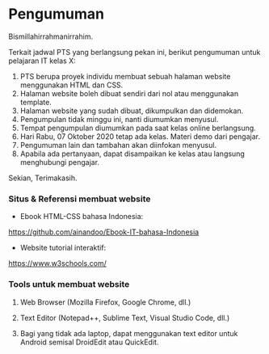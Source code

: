 # Pengumuman

Bismillahirrahmanirrahim.

Terkait jadwal PTS yang berlangsung pekan ini, berikut pengumuman untuk pelajaran IT kelas X:

1. PTS berupa proyek individu membuat sebuah halaman website menggunakan HTML dan CSS.
2. Halaman website boleh dibuat sendiri dari nol atau menggunakan template.
3. Halaman website yang sudah dibuat, dikumpulkan dan didemokan.
4. Pengumpulan tidak minggu ini, nanti diumumkan menyusul. 
5. Tempat pengumpulan diumumkan pada saat kelas online berlangsung.
6. Hari Rabu, 07 Oktober 2020 tetap ada kelas. Materi demo dari pengajar.
7. Pengumuman lain dan tambahan akan diinfokan menyusul.
8. Apabila ada pertanyaan, dapat disampaikan ke kelas atau langsung menghubungi pengajar.

Sekian,
Terimakasih.

### Situs & Referensi membuat website

- Ebook HTML-CSS bahasa Indonesia:

https://github.com/ainandoo/Ebook-IT-bahasa-Indonesia

- Website tutorial interaktif:

https://www.w3schools.com/

### Tools untuk membuat website

1. Web Browser (Mozilla Firefox, Google Chrome, dll.)

2. Text Editor (Notepad++, Sublime Text, Visual Studio Code, dll.)

3. Bagi yang tidak ada laptop, dapat menggunakan text editor untuk Android semisal DroidEdit atau QuickEdit.
